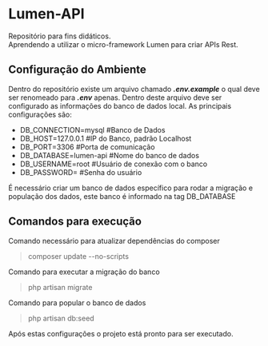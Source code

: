 # Lumen-API

Repositório para fins didáticos.  
Aprendendo a utilizar o micro-framework Lumen para criar APIs Rest.

## Configuração do Ambiente
Dentro do repositório existe um arquivo chamado ***.env.example*** o qual deve ser renomeado para ***.env*** apenas. Dentro deste arquivo deve ser configurado as informações do banco de dados local. As principais configurações são:

- DB_CONNECTION=mysql #Banco de Dados
- DB_HOST=127.0.0.1 #IP do Banco, padrão Localhost
- DB_PORT=3306 #Porta de comunicação
- DB_DATABASE=lumen-api #Nome do banco de dados
- DB_USERNAME=root #Usuário de conexão com o banco
- DB_PASSWORD= #Senha do usuário

É necessário criar um banco de dados específico para rodar a migração e população dos dados, este banco é informado na tag DB_DATABASE

## Comandos para execução  
Comando necessário para atualizar dependências do composer
> composer update --no-scripts

Comando para executar a migração do banco
> php artisan migrate

Comando para popular o banco de dados
> php artisan db:seed

Após estas configurações o projeto está pronto para ser executado.